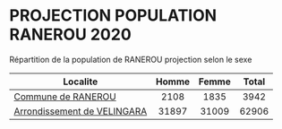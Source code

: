 # PROJECTION POPULATION RANEROU 2020
	
Répartition de la population de RANEROU projection selon le sexe
	
| Localite  | Homme | Femme | Total |
| --------- |:-----:|:-----:|:-----:|
| [Commune de RANEROU](RANEROU) | 2108 | 1835 | 3942 |
| [Arrondissement de VELINGARA](VELINGARA) | 31897 | 31009 | 62906 |
